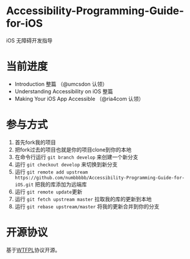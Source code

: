 Accessibility-Programming-Guide-for-iOS
=======================================

iOS 无障碍开发指导

# 当前进度

* Introduction 整篇 （@umcsdon 认领）
* Understanding Accessibility on iOS 整篇
* Making Your iOS App Accessible （@ria4com 认领）

# 参与方式

1. 首先fork我的项目
2. 把fork过去的项目也就是你的项目clone到你的本地
3. 在命令行运行 `git branch develop` 来创建一个新分支
4. 运行 `git checkout develop` 来切换到新分支
5. 运行 `git remote add upstream https://github.com/numbbbbb/Accessibility-Programming-Guide-for-iOS.git` 把我的库添加为远端库
6. 运行 `git remote update`更新
7. 运行 `git fetch upstream master` 拉取我的库的更新到本地
8. 运行 `git rebase upstream/master` 将我的更新合并到你的分支

# 开源协议

基于[WTFPL](http://en.wikipedia.org/wiki/WTFPL)协议开源。
